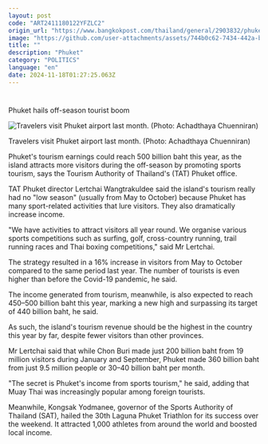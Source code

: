 ```yaml
---
layout: post
code: "ART2411180122YFZLC2"
origin_url: "https://www.bangkokpost.com/thailand/general/2903832/phuket-hails-off-season-tourist-boom"
image: "https://github.com/user-attachments/assets/744b0c62-7434-442a-b51e-e9d2415fed69"
title: ""
description: "Phuket"
category: "POLITICS"
language: "en"
date: 2024-11-18T01:27:25.063Z
---
```


# 

Phuket hails off-season tourist boom

![Travelers visit Phuket airport last month. (Photo: Achadthaya Chuenniran)](https://github.com/user-attachments/assets/a3cdf055-eff0-4e34-bdaa-aed50ebe89fa)

Travelers visit Phuket airport last month. (Photo: Achadthaya Chuenniran)

Phuket's tourism earnings could reach 500 billion baht this year, as the island attracts more visitors during the off-season by promoting sports tourism, says the Tourism Authority of Thailand's (TAT) Phuket office.

TAT Phuket director Lertchai Wangtrakuldee said the island's tourism really had no "low season" (usually from May to October) because Phuket has many sport-related activities that lure visitors. They also dramatically increase income.

"We have activities to attract visitors all year round. We organise various sports competitions such as surfing, golf, cross-country running, trail running races and Thai boxing competitions," said Mr Lertchai.

The strategy resulted in a 16% increase in visitors from May to October compared to the same period last year. The number of tourists is even higher than before the Covid-19 pandemic, he said.

The income generated from tourism, meanwhile, is also expected to reach 450–500 billion baht this year, marking a new high and surpassing its target of 440 billion baht, he said.

As such, the island's tourism revenue should be the highest in the country this year by far, despite fewer visitors than other provinces.

Mr Lertchai said that while Chon Buri made just 200 billion baht from 19 million visitors during January and September, Phuket made 360 billion baht from just 9.5 million people or 30–40 billion baht per month.

"The secret is Phuket's income from sports tourism," he said, adding that Muay Thai was increasingly popular among foreign tourists.

Meanwhile, Kongsak Yodmanee, governor of the Sports Authority of Thailand (SAT), hailed the 30th Laguna Phuket Triathlon for its success over the weekend. It attracted 1,000 athletes from around the world and boosted local income.